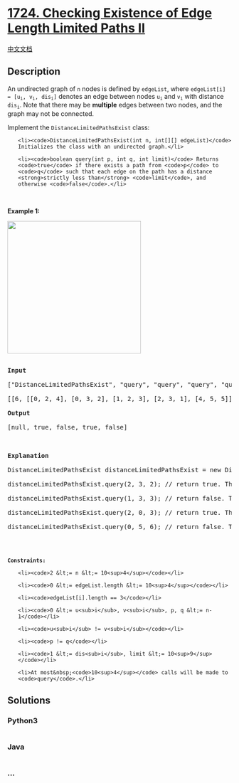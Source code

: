 # [1724. Checking Existence of Edge Length Limited Paths II](https://leetcode.com/problems/checking-existence-of-edge-length-limited-paths-ii)

[中文文档](/solution/1700-1799/1724.Checking%20Existence%20of%20Edge%20Length%20Limited%20Paths%20II/README.md)

## Description

<p>An undirected graph of <code>n</code> nodes is defined by <code>edgeList</code>, where <code>edgeList[i] = [u<sub>i</sub>, v<sub>i</sub>, dis<sub>i</sub>]</code> denotes an edge between nodes <code>u<sub>i</sub></code> and <code>v<sub>i</sub></code> with distance <code>dis<sub>i</sub></code>. Note that there may be <strong>multiple</strong> edges between two nodes, and the graph may not be connected.</p>

<p>Implement the <code>DistanceLimitedPathsExist</code> class:</p>

<ul>

    <li><code>DistanceLimitedPathsExist(int n, int[][] edgeList)</code> Initializes the class with an undirected graph.</li>

    <li><code>boolean query(int p, int q, int limit)</code> Returns <code>true</code> if there exists a path from <code>p</code> to <code>q</code> such that each edge on the path has a distance <strong>strictly less than</strong> <code>limit</code>, and otherwise <code>false</code>.</li>

</ul>

<p>&nbsp;</p>

<p><strong>Example 1:</strong></p>

<p><strong><img alt="" src="https://cdn.jsdelivr.net/gh/doocs/leetcode@main/solution/1700-1799/1724.Checking%20Existence%20of%20Edge%20Length%20Limited%20Paths%20II/images/messed.png" style="width: 300px; height: 298px;" /></strong></p>

<pre>

<strong>Input</strong>

[&quot;DistanceLimitedPathsExist&quot;, &quot;query&quot;, &quot;query&quot;, &quot;query&quot;, &quot;query&quot;]

[[6, [[0, 2, 4], [0, 3, 2], [1, 2, 3], [2, 3, 1], [4, 5, 5]]], [2, 3, 2], [1, 3, 3], [2, 0, 3], [0, 5, 6]]

<strong>Output</strong>

[null, true, false, true, false]



<strong>Explanation</strong>

DistanceLimitedPathsExist distanceLimitedPathsExist = new DistanceLimitedPathsExist(6, [[0, 2, 4], [0, 3, 2], [1, 2, 3], [2, 3, 1], [4, 5, 5]]);

distanceLimitedPathsExist.query(2, 3, 2); // return true. There is an edge from 2 to 3 of distance 1, which is less than 2.

distanceLimitedPathsExist.query(1, 3, 3); // return false. There is no way to go from 1 to 3 with distances <strong>strictly</strong> less than 3.

distanceLimitedPathsExist.query(2, 0, 3); // return true. There is a way to go from 2 to 0 with distance &lt; 3: travel from 2 to 3 to 0.

distanceLimitedPathsExist.query(0, 5, 6); // return false. There are no paths from 0 to 5.

</pre>

<p>&nbsp;</p>

<p><code><strong>Constraints:</strong></code></p>

<ul>

    <li><code>2 &lt;= n &lt;= 10<sup>4</sup></code></li>

    <li><code>0 &lt;= edgeList.length &lt;= 10<sup>4</sup></code></li>

    <li><code>edgeList[i].length == 3</code></li>

    <li><code>0 &lt;= u<sub>i</sub>, v<sub>i</sub>, p, q &lt;= n-1</code></li>

    <li><code>u<sub>i</sub> != v<sub>i</sub></code></li>

    <li><code>p != q</code></li>

    <li><code>1 &lt;= dis<sub>i</sub>, limit &lt;= 10<sup>9</sup></code></li>

    <li>At most&nbsp;<code>10<sup>4</sup></code> calls will be made to <code>query</code>.</li>

</ul>

## Solutions

<!-- tabs:start -->

### **Python3**

```python

```

### **Java**

```java

```

### **...**

```

```

<!-- tabs:end -->
